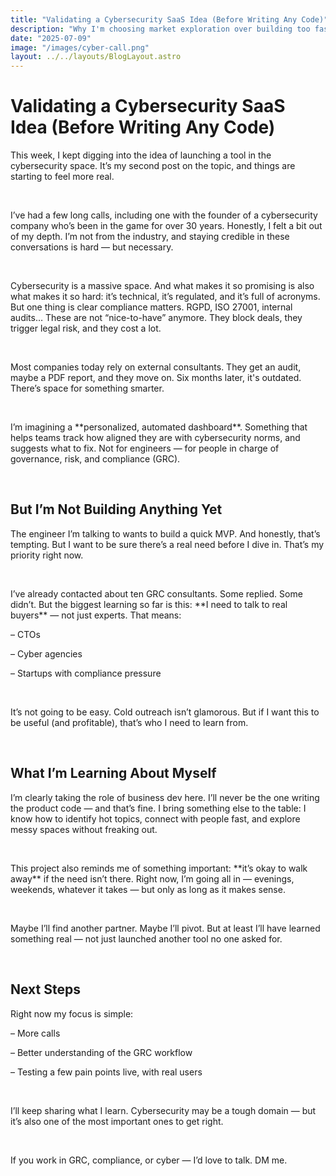 ```yaml
---
title: "Validating a Cybersecurity SaaS Idea (Before Writing Any Code)"
description: "Why I'm choosing market exploration over building too fast. Lessons from talking to cybersecurity experts, consultants, and why I’m doubling down on real customer discovery."
date: "2025-07-09"
image: "/images/cyber-call.png"
layout: ../../layouts/BlogLayout.astro
---
```


<h1 class="text-3xl font-bold mb-6">Validating a Cybersecurity SaaS Idea (Before Writing Any Code)</h1>

<p>This week, I kept digging into the idea of launching a tool in the cybersecurity space. It’s my second post on the topic, and things are starting to feel more real.</p>

&nbsp;

<p>I’ve had a few long calls, including one with the founder of a cybersecurity company who’s been in the game for over 30 years. Honestly, I felt a bit out of my depth. I’m not from the industry, and staying credible in these conversations is hard — but necessary.</p>

&nbsp;

<p>Cybersecurity is a massive space. And what makes it so promising is also what makes it so hard: it’s technical, it’s regulated, and it’s full of acronyms. But one thing is clear compliance matters. RGPD, ISO 27001, internal audits… These are not “nice-to-have” anymore. They block deals, they trigger legal risk, and they cost a lot.</p>

&nbsp;

<p>Most companies today rely on external consultants. They get an audit, maybe a PDF report, and they move on. Six months later, it's outdated. There’s space for something smarter.</p>

&nbsp;

<p>I’m imagining a **personalized, automated dashboard**. Something that helps teams track how aligned they are with cybersecurity norms, and suggests what to fix. Not for engineers — for people in charge of governance, risk, and compliance (GRC).</p>

&nbsp;

<h2 class="text-xl font-semibold mb-4 mt-10">But I’m Not Building Anything Yet</h2>

<p>The engineer I’m talking to wants to build a quick MVP. And honestly, that’s tempting. But I want to be sure there’s a real need before I dive in. That’s my priority right now.</p>

&nbsp;

<p>I’ve already contacted about ten GRC consultants. Some replied. Some didn’t. But the biggest learning so far is this: **I need to talk to real buyers** — not just experts. That means:</p>

<p>– CTOs</p>
<p>– Cyber agencies</p>
<p>– Startups with compliance pressure</p>

&nbsp;

<p>It’s not going to be easy. Cold outreach isn’t glamorous. But if I want this to be useful (and profitable), that’s who I need to learn from.</p>

&nbsp;

<h2 class="text-xl font-semibold mb-4 mt-10">What I’m Learning About Myself</h2>

<p>I’m clearly taking the role of business dev here. I’ll never be the one writing the product code — and that’s fine. I bring something else to the table: I know how to identify hot topics, connect with people fast, and explore messy spaces without freaking out.</p>

&nbsp;

<p>This project also reminds me of something important: **it’s okay to walk away** if the need isn’t there. Right now, I’m going all in — evenings, weekends, whatever it takes — but only as long as it makes sense.</p>

&nbsp;

<p>Maybe I’ll find another partner. Maybe I’ll pivot. But at least I’ll have learned something real — not just launched another tool no one asked for.</p>

&nbsp;

<h2 class="text-xl font-semibold mb-4 mt-10">Next Steps</h2>

<p>Right now my focus is simple:</p>

<p>– More calls</p>
<p>– Better understanding of the GRC workflow</p>
<p>– Testing a few pain points live, with real users</p>

&nbsp;

<p>I’ll keep sharing what I learn. Cybersecurity may be a tough domain — but it’s also one of the most important ones to get right.</p>

&nbsp;

<p>If you work in GRC, compliance, or cyber — I’d love to talk. DM me.</p>
